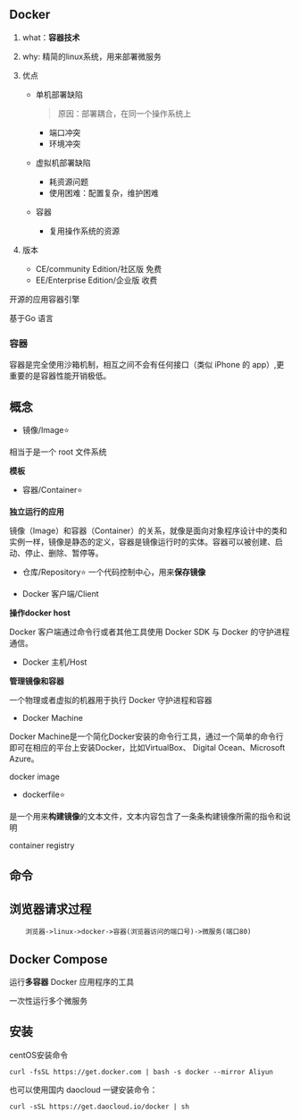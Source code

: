 ## Docker

1. what：**容器技术**

2. why: 精简的linux系统，用来部署微服务

3. 优点

    * 单机部署缺陷
        > 原因：部署耦合，在同一个操作系统上
        * 端口冲突
        * 环境冲突

    * 虚拟机部署缺陷
        * 耗资源问题
        * 使用困难：配置复杂，维护困难
    
    * 容器
        * 复用操作系统的资源

4. 版本
    
    * CE/community Edition/社区版 免费
    * EE/Enterprise Edition/企业版 收费




开源的应用容器引擎

基于Go 语言


### 容器

容器是完全使用沙箱机制，相互之间不会有任何接口（类似 iPhone 的 app）,更重要的是容器性能开销极低。



## 概念

* 镜像/Image⭐

相当于是一个 root 文件系统

**模板**

* 容器/Container⭐

**独立运行的应用**

镜像（Image）和容器（Container）的关系，就像是面向对象程序设计中的类和实例一样，镜像是静态的定义，容器是镜像运行时的实体。容器可以被创建、启动、停止、删除、暂停等。

* 仓库/Repository⭐
一个代码控制中心，用来**保存镜像**

* Docker 客户端/Client

**操作docker host**

Docker 客户端通过命令行或者其他工具使用 Docker SDK 与 Docker 的守护进程通信。

* Docker 主机/Host

**管理镜像和容器**

一个物理或者虚拟的机器用于执行 Docker 守护进程和容器

* Docker Machine

Docker Machine是一个简化Docker安装的命令行工具，通过一个简单的命令行即可在相应的平台上安装Docker，比如VirtualBox、 Digital Ocean、Microsoft Azure。




docker image

* dockerfile⭐

是一个用来**构建镜像**的文本文件，文本内容包含了一条条构建镜像所需的指令和说明

container registry

## 命令


## 浏览器请求过程


        浏览器->linux->docker->容器(浏览器访问的端口号)->微服务(端口80)                                 


## Docker Compose

运行**多容器** Docker 应用程序的工具

一次性运行多个微服务


## 安装

centOS安装命令

```shell
curl -fsSL https://get.docker.com | bash -s docker --mirror Aliyun
```

也可以使用国内 daocloud 一键安装命令：

```shell
curl -sSL https://get.daocloud.io/docker | sh
```
